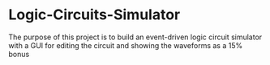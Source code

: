 # Logic-Circuits-Simulator
<p>The purpose of this project is to build an event-driven logic circuit simulator  
with a GUI for editing the circuit and showing the waveforms as a 15% bonus</p>

